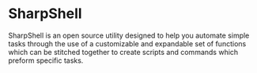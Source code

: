 # SharpShell
SharpShell is an open source utility designed to help you automate simple tasks through the use of a customizable and expandable set of functions which can be stitched together to create scripts and commands which preform specific tasks.